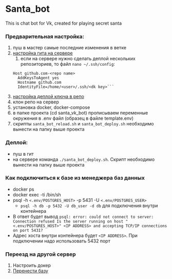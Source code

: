 # Santa_bot
This is chat bot for Vk, created for playing secret santa

### Предварительная настройка:
1. пуш в мастер самые последние изменения в ветке
2. [настройка гита на сервере](https://docs.github.com/en/github/authenticating-to-github/connecting-to-github-with-ssh/generating-a-new-ssh-key-and-adding-it-to-the-ssh-agent#generating-a-new-ssh-key)
   1. если на сервере нужно сделать деплой нескольких репозиториев, то файл ```nano ~/.ssh/config```:
   ```
   Host github.com-<repo name>
     AddKeysToAgent yes
     Hostname github.com
     IdentityFile=/home/<user>/.ssh/<dk key>```
3. [настройка деплой ключа в репо](https://docs.github.com/en/developers/overview/managing-deploy-keys#deploy-keys)
4. клон репо на сервер
5. установка docker, docker-compose
6. в папке проекта (cd santa_vk_bot) прописываем переменные окружения в .env файл (образец в файле template.env)
7. скрипты ```santa_bot_reload.sh``` и ```santa_bot_deploy.sh``` необходимо вынести на папку выше проекта

### Деплой:
- пуш в гит
- на сервере команда ```./santa_bot_deploy.sh```. Скрипт необходимо вынести на папку выше проекта

### Как подключиться к базе из менеджера баз данных
- docker ps
- docker exec -ti <CONTAINER ID> /bin/sh
- psql -h ```<.env/POSTGRES_HOST>``` -p 5431 -U ```<.env/POSTGRES_USER>```
  - ```psql -h db -p 5432 -U db_user -d db``` для подключения внутри контейнера
- В ответ будет вывод ```psql: error: could not connect to server: Connection refused
        Is the server running on host "<.env/POSTGRES_HOST>" <IP ADDRESS> and accepting
        TCP/IP connections on port 5431?```
- Адрес хоста внутри контейнера будет ```<IP ADDRESS>```. При подключении надо использовать 5432 порт

### Переезд на другой сервер
1. Настроить докер
2. [Перенести базу](https://simplebackups.com/blog/docker-postgres-backup-restore-guide-with-examples/)
